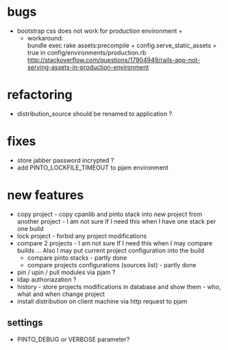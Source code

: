 # bugs
- bootstrap css does not work for production environment +
	- workaround:  
	bundle exec rake assets:precompile + config.serve_static_assets = true in config/environments/production.rb 
	http://stackoverflow.com/questions/17904949/rails-app-not-serving-assets-in-production-environment

# refactoring
- distribution_source should be renamed to application ?

# fixes
- store jabber password incrypted ? 
- add PINTO_LOCKFILE_TIMEOUT to pjam environment 

# new features
- copy project - copy cpanlib and pinto stack into new project from another project - I am not sure If I need this when I have one stack per one build
- lock project - forbid any project modifications
- compare 2 projects - I am not sure If I need this when I may compare builds ... Also I may put current project configuration into the build 
	- compare pinto stacks - partly done
	- compare projects configurations (sources list) - partly done
- pin / upin / pull modules via pjam  ?
- ldap authoriazation ?
- history - store projects modifications in database and show them - who, what and when change project
- install distribution on client machine via http request to pjam

## settings
- PINTO_DEBUG or VERBOSE parameter?


